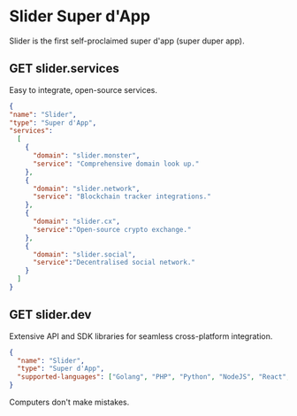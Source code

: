 # Slider Super d'App

Slider is the first self-proclaimed super d'app (super duper app).

## GET slider.services
Easy to integrate, open-source services.

```json
{
"name": "Slider",
"type": "Super d'App",   
"services":
  [
    {  
      "domain": "slider.monster",
      "service": "Comprehensive domain look up."
    },
    {
      "domain": "slider.network",
      "service": "Blockchain tracker integrations."
    },
    {
      "domain": "slider.cx",
      "service":"Open-source crypto exchange."
    },
    {
      "domain": "slider.social",
      "service":"Decentralised social network."
    }
  ]
}
```


## GET slider.dev
Extensive API and SDK libraries for seamless cross-platform integration.

```json
{
  "name": "Slider",
  "type": "Super d'App",   
  "supported-languages": ["Golang", "PHP", "Python", "NodeJS", "React", "VueJS"]
}
```

Computers don't make mistakes.
